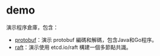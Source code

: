 # demo

演示程序倉庫，包含：

- [protobuf](protobuf)：演示 protobuf 編碼和解碼，包含Java和Go程序。
- [raft](raft)：演示使用 etcd.io/raft 構建一個多節點共識。
